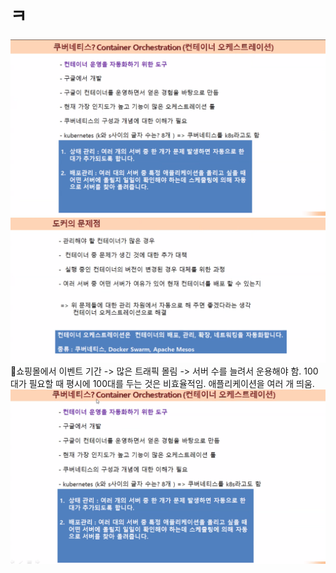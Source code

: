 # ㅋ
![](../image/Pasted%20image%2020240508142712.png)
![](../image/Pasted%20image%2020240508142745.png)
📌쇼핑몰에서 이벤트 기간 -> 많은 트래픽 몰림 -> 서버 수를 늘려서 운용해야 함. 100대가 필요할 때 평시에 100대를 두는 것은 비효율적임. 애플리케이션을 여러 개 띄움.
![](../image/Pasted%20image%2020240508143433.png)
